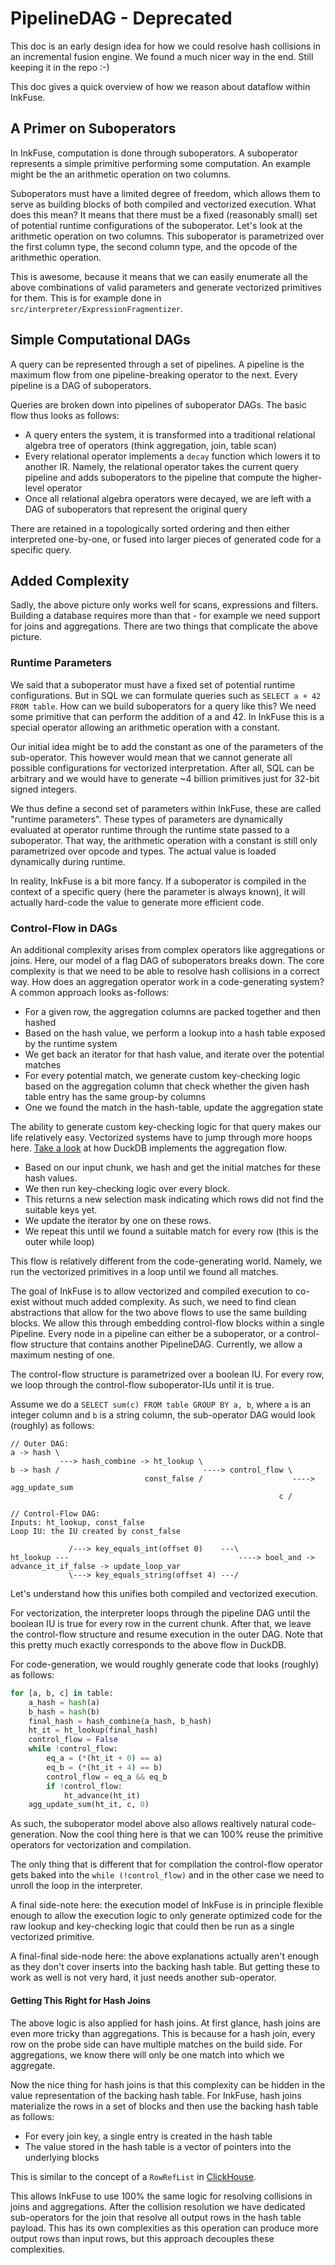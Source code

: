 # PipelineDAG - Deprecated

This doc is an early design idea for how we could resolve hash collisions in an
incremental fusion engine.
We found a much nicer way in the end. Still keeping it in the repo :-) 

This doc gives a quick overview of how we reason about dataflow within InkFuse.

## A Primer on Suboperators
In InkFuse, computation is done through suboperators.
A suboperator represents a simple primitive performing some computation.
An example might be the an arithmetic operation on two columns.

Suboperators must have a limited degree of freedom, which allows them to serve
as building blocks of both compiled and vectorized execution.
What does this mean? It means that there must be a fixed (reasonably small) set of potential runtime configurations of the suboperator.
Let's look at the arithmetic operation on two columns.
This suboperator is parametrized over the first column type, the second column type, and the opcode of the arithmethic operation.

This is awesome, because it means that we can easily enumerate all the above combinations of valid parameters and generate vectorized primitives for them.
This is for example done in `src/interpreter/ExpressionFragmentizer`.

## Simple Computational DAGs
A query can be represented through a set of pipelines.
A pipeline is the maximum flow from one pipeline-breaking operator to the next.
Every pipeline is a DAG of suboperators.

Queries are broken down into pipelines of suboperator DAGs. The basic flow thus looks as follows:
- A query enters the system, it is transformed into a traditional relational algebra tree of operators (think aggregation, join, table scan)
- Every relational operator implements a `decay` function which lowers it to another IR. Namely, the relational operator takes the current query
pipeline and adds suboperators to the pipeline that compute the higher-level operator
- Once all relational algebra operators were decayed, we are left with a DAG of suboperators that represent the original query

There are retained in a topologically sorted ordering and then either interpreted one-by-one,
or fused into larger pieces of generated code for a specific query.



## Added Complexity
Sadly, the above picture only works well for scans, expressions and filters.
Building a database requires more than that - for example we need support for joins and aggregations.
There are two things that complicate the above picture.

### Runtime Parameters
We said that a suboperator must have a fixed set of potential runtime configurations.
But in SQL we can formulate queries such as `SELECT a + 42 FROM table`. 
How can we build suboperators for a query like this? We need some primitive that can perform the addition of a and 42.
In InkFuse this is a special operator allowing an arithmetic operation with a constant.

Our initial idea might be to add the constant as one of the parameters of the sub-operator.
This however would mean that we cannot generate all possible configurations for vectorized interpretation.
After all, SQL can be arbitrary and we would have to generate ~4 billion primitives just for 32-bit signed integers.

We thus define a second set of parameters within InkFuse, these are called "runtime parameters".
These types of parameters are dynamically evaluated at operator runtime through the runtime state passed to a suboperator.
That way, the arithmetic operation with a constant is still only parametrized over opcode and types.
The actual value is loaded dynamically during runtime.

In reality, InkFuse is a bit more fancy. 
If a suboperator is compiled in the context of a specific query (here the parameter is always known),
it will actually hard-code the value to generate more efficient code.

### Control-Flow in DAGs 
An additional complexity arises from complex operators like aggregations or joins.
Here, our model of a flag DAG of suboperators breaks down.
The core complexity is that we need to be able to resolve hash collisions in a correct way.
How does an aggregation operator work in a code-generating system? A common approach looks as-follows:
- For a given row, the aggregation columns are packed together and then hashed
- Based on the hash value, we perform a lookup into a hash table exposed by the runtime system
- We get back an iterator for that hash value, and iterate over the potential matches
- For every potential match, we generate custom key-checking logic based on the aggregation column that check whether
the given hash table entry has the same group-by columns
- One we found the match in the hash-table, update the aggregation state 

The ability to generate custom key-checking logic for that query makes our life relatively easy.
Vectorized systems have to jump through more hoops here. [Take a look](https://github.com/duckdb/duckdb/blob/1751116044c5e89eb121276e867c1f3531291295/src/execution/aggregate_hashtable.cpp#L426) at how DuckDB implements the aggregation flow.

- Based on our input chunk, we hash and get the initial matches for these hash values.
- We then run key-checking logic over every block.
- This returns a new selection mask indicating which rows did not find the suitable keys yet.
- We update the iterator by one on these rows.
- We repeat this until we found a suitable match for every row (this is the outer while loop)

This flow is relatively different from the code-generating world.
Namely, we run the vectorized primitives in a loop until we found all matches.

The goal of InkFuse is to allow vectorized and compiled execution to co-exist without much added complexity.
As such, we need to find clean abstractions that allow for the two above flows to use the same building blocks.
We allow this through embedding control-flow blocks within a single Pipeline.
Every node in a pipeline can either be a suboperator, or a control-flow structure that contains another PipelineDAG.
Currently, we allow a maximum nesting of one.

The control-flow structure is parametrized over a boolean IU.
For every row, we loop through the control-flow suboperator-IUs until it is true.

Assume we do a `SELECT sum(c) FROM table GROUP BY a, b`, where `a` is an integer column and `b` is a string column,
the sub-operator DAG would look (roughly) as follows:
```
// Outer DAG:
a -> hash \
           ---> hash_combine -> ht_lookup \   
b -> hash /                                ----> control_flow \ 
                              const_false /                    ----> agg_update_sum                   
                                                            c /

// Control-Flow DAG:
Inputs: ht_lookup, const_false
Loop IU: the IU created by const_false

             /---> key_equals_int(offset 0)    ---\
ht_lookup ---                                      ----> bool_and -> advance_it_if_false -> update_loop_var
             \---> key_equals_string(offset 4) ---/

```

Let's understand how this unifies both compiled and vectorized execution.

For vectorization, the interpreter loops through the pipeline DAG until the boolean IU is true for every row in the current chunk.
After that, we leave the control-flow structure and resume execution in the outer DAG.
Note that this pretty much exactly corresponds to the above flow in DuckDB.

For code-generation, we would roughly generate code that looks (roughly) as follows:
```python
for [a, b, c] in table:
    a_hash = hash(a)
    b_hash = hash(b)
    final_hash = hash_combine(a_hash, b_hash)
    ht_it = ht_lookup(final_hash)
    control_flow = False
    while !control_flow:
        eq_a = (*(ht_it + 0) == a)
        eq_b = (*(ht_it + 4) == b)
        control_flow = eq_a && eq_b
        if !control_flow:
            ht_advance(ht_it)
    agg_update_sum(ht_it, c, 0)   
```

As such, the suboperator model above also allows realtively natural code-generation.
Now the cool thing here is that we can 100% reuse the primitive operators for vectorization and compilation.

The only thing that is different that for compilation the control-flow operator gets baked into the `while (!control_flow)`
and in the other case we need to unroll the loop in the interpreter.

A final side-note here: the execution model of InkFuse is in principle flexible enough to allow the execution logic
to only generate optimized code for the raw lookup and key-checking logic that could then be run as a single vectorized primitive.

A final-final side-node here: the above explanations actually aren't enough as they don't cover inserts into the backing hash table.
But getting these to work as well is not very hard, it just needs another sub-operator.

#### Getting This Right for Hash Joins

The above logic is also applied for hash joins.
At first glance, hash joins are even more tricky than aggregations.
This is because for a hash join, every row on the probe side can have multiple matches on the build side.
For aggregations, we know there will only be one match into which we aggregate.

Now the nice thing for hash joins is that this complexity can be hidden in the value representation of the backing hash table.
For InkFuse, hash joins materialize the rows in a set of blocks and then use the backing hash table as follows:
- For every join key, a single entry is created in the hash table
- The value stored in the hash table is a vector of pointers into the underlying blocks

This is similar to the concept of a `RowRefList` in [ClickHouse](https://github.com/ClickHouse/ClickHouse/blob/6d1154b50572b97bd7d7d32f375095644d72d69a/src/Interpreters/RowRefs.h#L36).

This allows InkFuse to use 100% the same logic for resolving collisions in joins and aggregations.
After the collision resolution we have dedicated sub-operators for the join that resolve all output rows in the hash table payload.
This has its own complexities as this operation can produce more output rows than input rows, but this approach decouples these complexities.
